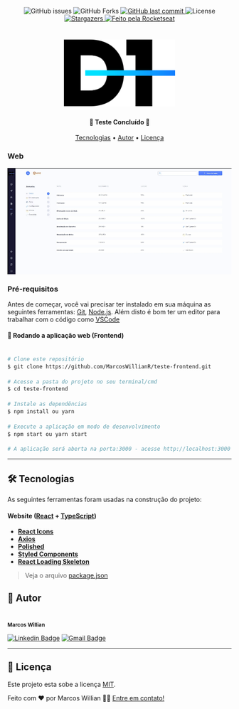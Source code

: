 
<p align="center">
  <img alt="GitHub issues" src="https://img.shields.io/github/issues/MarcosWillianR/teste-frontend">

  <img alt="GitHub Forks" src="https://img.shields.io/github/forks/MarcosWillianR/teste-frontend">

  <a href="https://github.com/MarcosWillianR/teste-frontend/commits/master">
    <img alt="GitHub last commit" src="https://img.shields.io/github/last-commit/MarcosWillianr/teste-frontend">
  </a>

  <img alt="License" src="https://img.shields.io/badge/license-MIT-117EFF">

  <a href="https://github.com/MarcosWillianR/teste-frontend/stargazers">
    <img alt="Stargazers" src="https://img.shields.io/github/stars/MarcosWillianR/teste-frontend">
  </a>

  <a href="https://github.com/MarcosWillianR">
    <img alt="Feito pela Rocketseat" src="http://img.shields.io/badge/feito%20por-Marcos%20Willian-%117EFF">
  </a>
</p>

<h1 align="center">
    <img alt="D1 - Better Journeys" title="#D1" src="src/assets/images/logotipo.png" width="250" height="150" />
</h1>

<h4 align="center">
	🚧  Teste Concluído 🚧
</h4>

<p align="center">
 <a href="#-tecnologias">Tecnologias</a> •
 <a href="#-autor">Autor</a> •
 <a href="#user-content--licença">Licença</a>
</p>

### Web

<p align="center" style="display: flex; align-items: flex-start; justify-content: center;">
  <img alt="D1 - Better Journeys" title="#D1" src="src/assets/frontend.gif" width="800px">
</p>

### Pré-requisitos

Antes de começar, você vai precisar ter instalado em sua máquina as seguintes ferramentas:
[Git](https://git-scm.com), [Node.js](https://nodejs.org/en/).
Além disto é bom ter um editor para trabalhar com o código como [VSCode](https://code.visualstudio.com/)


#### 🧭 Rodando a aplicação web (Frontend)

```bash

# Clone este repositório
$ git clone https://github.com/MarcosWillianR/teste-frontend.git

# Acesse a pasta do projeto no seu terminal/cmd
$ cd teste-frontend

# Instale as dependências
$ npm install ou yarn

# Execute a aplicação em modo de desenvolvimento
$ npm start ou yarn start

# A aplicação será aberta na porta:3000 - acesse http://localhost:3000

```

---

## 🛠 Tecnologias

As seguintes ferramentas foram usadas na construção do projeto:

#### **Website**  ([React](https://reactjs.org/)  +  [TypeScript](https://www.typescriptlang.org/))

-   **[React Icons](https://react-icons.github.io/react-icons/)**
-   **[Axios](https://github.com/axios/axios)**
-   **[Polished](https://github.com/styled-components/polished)**
-   **[Styled Components](https://github.com/styled-components/styled-components)**
-   **[React Loading Skeleton](https://github.com/dvtng/react-loading-skeleton#readme)**

> Veja o arquivo  [package.json](https://github.com/MarcosWillianR/teste-frontend/blob/master/package.json)

## 🦸 Autor

 <img style="border-radius: 50%;" src="https://github.com/MarcosWillianR.png" width="50px;" alt=""/>
 <br />
 <sub><b>Marcos Willian</b></sub></a>
 <br />

[![Linkedin Badge](https://img.shields.io/badge/-Marcos%20Willian-blue?style=flat-square&logo=Linkedin&logoColor=white&link=https://www.linkedin.com/in/marcos-willian-977311188/)](https://www.linkedin.com/in/marcos-willian-977311188/)
[![Gmail Badge](https://img.shields.io/badge/-markusuuuu@gmail.com-c14438?style=flat-square&logo=Gmail&logoColor=white&link=mailto:markusuuuu@gmail.com)](markusuuuu@gmail.com)

---

## 📝 Licença

Este projeto esta sobe a licença [MIT](./LICENSE).

Feito com ❤️ por Marcos Willian 👋🏽 [Entre em contato!](https://www.linkedin.com/in/marcos-willian-977311188/)
